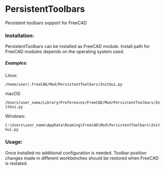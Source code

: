 # PersistentToolbars
Persistent toolbars support for FreeCAD

### Installation:

PersistentToolbars can be installed as FreeCAD module. Install path for FreeCAD modules depends on the operating system used.

##### Examples:

Linux:

`/home/user/.FreeCAD/Mod/PersistentToolbars/InitGui.py`

macOS:

`/Users/user_name/Library/Preferences/FreeCAD/Mod/PersistentToolbars/InitGui.py`

Windows:

`C:\Users\user_name\AppData\Roaming\FreeCAD\Mod\PersistentToolbars\InitGui.py`

### Usage:

Once installed no additional configuration is needed. Toolbar position changes made in different workbenches should be restored when FreeCAD is restated.
